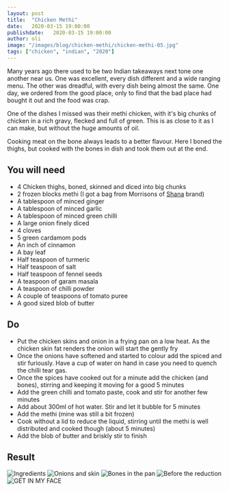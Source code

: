 ```yaml
---
layout: post
title:  "Chicken Methi"
date:   2020-03-15 19:00:00
publishdate:   2020-03-15 19:00:00
author: oli
image: "/images/blog/chicken-methi/chicken-methi-05.jpg"
tags: ["chicken", "indian", "2020"]
---
```


Many years ago there used to be two Indian takeaways next tone one another near us.  One was excellent, every dish different and a wide ranging menu.  The other was dreadful, with every dish being almost the same.  One day, we ordered from the good place, only to find that the bad place had bought it out and the food was crap.

One of the dishes I missed was their methi chicken, with it's big chunks of chicken in a rich gravy, flecked and full of green.  This is as close to it as I can make, but without the huge amounts of oil.

Cooking meat on the bone always leads to a better flavour.  Here I boned the thighs, but cooked with the bones in dish and took them out at the end.

## You will need

* 4 Chicken thighs, boned, skinned and diced into big chunks
* 2 frozen blocks methi (I got a bag from Morrisons of [Shana](http://www.shanafoods.com/product/methi/) brand)
* A tablespoon of minced ginger
* A tablespoon of minced garlic
* A tablespoon of minced green chilli
* A large onion finely diced
* 4 cloves
* 5 green cardamom pods
* An inch of cinnamon
* A bay leaf
* Half teaspoon of turmeric
* Half teaspoon of salt
* Half teaspoon of fennel seeds
* A teaspoon of garam masala
* A teaspoon of chilli powder
* A couple of teaspoons of tomato puree
* A good sized blob of butter


## Do

* Put the chicken skins and onion in a frying pan on a low heat.  As the chicken skin fat renders the onion will start the gently fry
* Once the onions have softened and started to colour add the spiced and stir furiously.  Have a cup of water on hand in case you need to quench the chilli tear gas.
* Once the spices have cooked out for a minute add the chicken (and bones), stirring and keeping it moving for a good 5 minutes
* Add the green chilli and tomato paste, cook and stir for another few minutes
* Add about 300ml of hot water.  Stir and let it bubble for 5 minutes
* Add the methi (mine was still a bit frozen)
* Cook without a lid to reduce the liquid, stirring until the methi is well distributed and cooked though (about 5 minutes)
* Add the blob of butter and briskly stir to finish


## Result


![Ingredients](/images/blog/chicken-methi/chicken-methi-01.jpg)
![Onions and skin](/images/blog/chicken-methi/chicken-methi-02.jpg)
![Bones in the pan](/images/blog/chicken-methi/chicken-methi-03.jpg)
![Before the reduction](/images/blog/chicken-methi/chicken-methi-04.jpg)
![GET IN MY FACE](/images/blog/chicken-methi/chicken-methi-05.jpg)

